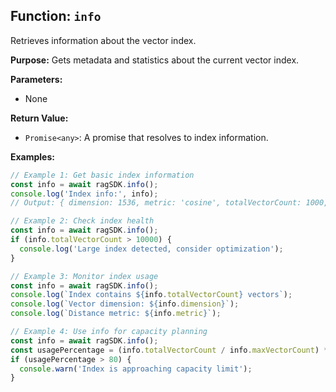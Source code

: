 ## Function: `info`

Retrieves information about the vector index.

**Purpose:**
Gets metadata and statistics about the current vector index.

**Parameters:**

- None

**Return Value:**

- `Promise<any>`: A promise that resolves to index information.

**Examples:**

```typescript
// Example 1: Get basic index information
const info = await ragSDK.info();
console.log('Index info:', info);
// Output: { dimension: 1536, metric: 'cosine', totalVectorCount: 1000, ... }

// Example 2: Check index health
const info = await ragSDK.info();
if (info.totalVectorCount > 10000) {
  console.log('Large index detected, consider optimization');
}

// Example 3: Monitor index usage
const info = await ragSDK.info();
console.log(`Index contains ${info.totalVectorCount} vectors`);
console.log(`Vector dimension: ${info.dimension}`);
console.log(`Distance metric: ${info.metric}`);

// Example 4: Use info for capacity planning
const info = await ragSDK.info();
const usagePercentage = (info.totalVectorCount / info.maxVectorCount) * 100;
if (usagePercentage > 80) {
  console.warn('Index is approaching capacity limit');
}
```
